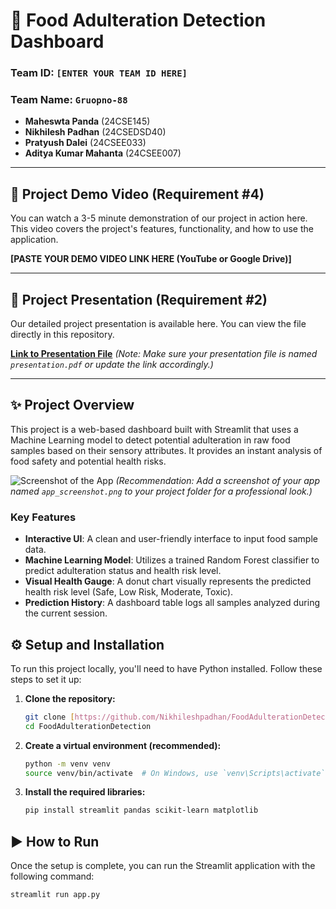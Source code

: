 # 🧪 Food Adulteration Detection Dashboard

### Team ID: `[ENTER YOUR TEAM ID HERE]`
### Team Name: `Gruopno-88`
- **Maheswta Panda** (24CSE145)
- **Nikhilesh Padhan** (24CSEDSD40)
- **Pratyush Dalei** (24CSEE033)
- **Aditya Kumar Mahanta** (24CSEE007)
---

## 🎥 Project Demo Video (Requirement #4)

You can watch a 3-5 minute demonstration of our project in action here. This video covers the project's features, functionality, and how to use the application.

**[PASTE YOUR DEMO VIDEO LINK HERE (YouTube or Google Drive)]**

---

## 📄 Project Presentation (Requirement #2)

Our detailed project presentation is available here. You can view the file directly in this repository.

**[Link to Presentation File](./presentation.pdf)** *(Note: Make sure your presentation file is named `presentation.pdf` or update the link accordingly.)*

---

## ✨ Project Overview

This project is a web-based dashboard built with Streamlit that uses a Machine Learning model to detect potential adulteration in raw food samples based on their sensory attributes. It provides an instant analysis of food safety and potential health risks.

![Screenshot of the App](./app_screenshot.png) 
*(Recommendation: Add a screenshot of your app named `app_screenshot.png` to your project folder for a professional look.)*

### Key Features
- **Interactive UI**: A clean and user-friendly interface to input food sample data.
- **Machine Learning Model**: Utilizes a trained Random Forest classifier to predict adulteration status and health risk level.
- **Visual Health Gauge**: A donut chart visually represents the predicted health risk level (Safe, Low Risk, Moderate, Toxic).
- **Prediction History**: A dashboard table logs all samples analyzed during the current session.

## ⚙️ Setup and Installation
To run this project locally, you'll need to have Python installed. Follow these steps to set it up:

1.  **Clone the repository:**
    ```bash
    git clone [https://github.com/Nikhileshpadhan/FoodAdulterationDetection.git](https://github.com/Nikhileshpadhan/FoodAdulterationDetection.git)
    cd FoodAdulterationDetection
    ```

2.  **Create a virtual environment (recommended):**
    ```bash
    python -m venv venv
    source venv/bin/activate  # On Windows, use `venv\Scripts\activate`
    ```

3.  **Install the required libraries:**
    ```bash
    pip install streamlit pandas scikit-learn matplotlib
    ```

## ▶️ How to Run
Once the setup is complete, you can run the Streamlit application with the following command:
```bash
streamlit run app.py
